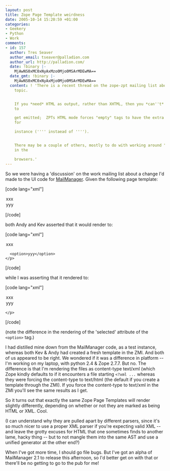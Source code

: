 ```yaml
---
layout: post
title: Zope Page Template weirdness
date: 2005-10-14 15:20:59 +01:00
categories:
- Geekery
- Python
- Work
comments:
- id: 157
  author: Tres Seaver
  author_email: tseaver@palladion.com
  author_url: http://palladion.com/
  date: !binary |-
    MjAwNS0xMC0xNyAxMzo0Mjo0MSArMDEwMA==
  date_gmt: !binary |-
    MjAwNS0xMC0xNyAxMjo0Mjo0MSArMDEwMA==
  content: ! 'There is a recent thread on the zope-zpt mailing list about just this
    topic.


    If you *need* HTML as output, rather than XHTML, then you *can''t* allow the XML-isms
    to

    get emitted;  ZPTs HTML mode forces "empty" tags to have the extra space added,
    for

    instance ('''' instaead of '''').


    There may be a couple of others, mostly to do with working around "quirks mode"
    in the

    browsers.'
---
```

So we were having a 'discussion' on the work mailing list about a change I'd made to the UI code for <a href="http://www.logicalware.com/">MailManager</a>.  Given the following page template:

[code lang="xml"]<?xml version="1.0" encoding="utf-8"?>
<!DOCTYPE html PUBLIC "-//W3C//DTD XHTML 1.0 Strict//EN"
                      "http://www.w3.org/TR/xhtml1/DTD/xhtml1-strict.dtd">
<html xmlns="http://www.w3.org/1999/xhtml" lang="en" xml:lang="en" i18n:attributes="lang language; xml:lang language"
  xmlns:tal="http://xml.zope.org/namespaces/tal"
  xmlns:metal="http://xml.zope.org/namespaces/metal"
  xmlns:i18n="http://xml.zope.org/namespaces/i18n">
  <head>
    <title tal:content="template/title">The title</title>
  </head>
  <body>
    <p>
      <option tal:attributes="selected python:1==1">xxx</option>
      <option tal:attributes="selected python:1==0">yyy</option>
    </p>
  </body>
</html>[/code]

both Andy and Kev asserted that it would render to:

[code lang="xml"]<?xml version="1.0" encoding="utf-8"?>
<!DOCTYPE html PUBLIC "-//W3C//DTD XHTML 1.0 Strict//EN"
                      "http://www.w3.org/TR/xhtml1/DTD/xhtml1-strict.dtd">
<html xmlns="http://www.w3.org/1999/xhtml" lang="en"
      xml:lang="en">
  <head>
    <title></title>
  </head>
  <body>
    <p>
      <option selected="selected">xxx</option>

      <option>yyy</option>
    </p>
  </body>
</html>[/code]

while I was asserting that it rendered to:

[code lang="xml"]<?xml version="1.0" encoding="utf-8"?>
<!DOCTYPE html PUBLIC "-//W3C//DTD XHTML 1.0 Strict//EN"
                      "http://www.w3.org/TR/xhtml1/DTD/xhtml1-strict.dtd">
<html xmlns="http://www.w3.org/1999/xhtml" lang="en"
      xml:lang="en">
  <head>
    <title></title>
  </head>
  <body>
    <p>
      <option selected="True">xxx</option>
      <option selected="False">yyy</option>

    </p>
  </body>
</html>[/code]

(note the difference in the rendering of the 'selected' attribute of the <code>&lt;option&gt;</code> tag.)

I had distilled mine down from the MailManager code, as a test instance, whereas both Kev &amp; Andy had created a fresh template in the ZMI.  And both of us appeared to be right.  We wondered if it was a difference in platform -- I'm working on my laptop, with python 2.4 &amp; Zope 2.7.7.  But no.  The difference is that I'm rendering the files as content-type text/xml (which Zope kindly defaults to if it encounters a file starting <code>&lt;?xml ...</code> whereas they were forcing the content-type to text/html (the default if you create a template through the ZMI).  If you force the content-type to text/xml in the ZMI you'll see the same results as I get.

So it turns out that exactly the same Zope Page Templates will render slightly differently, depending on whether or not they are marked as being HTML or XML.  Cool.

(I can understand why they are pulled apart by different parsers, since it's so much nicer to use a proper XML parser if you're expecting valid XML -- and leave the grotty excuses for HTML that one sometimes finds to another lame, hacky thing -- but to not mangle them into the same AST and use a unified generator at the other end?)

When I've got more time, I should go file bugs.  But I've got an alpha of MailManager 2.1 to release this afternoon, so I'd better get on with that or there'll be no getting to go to the pub for me!
